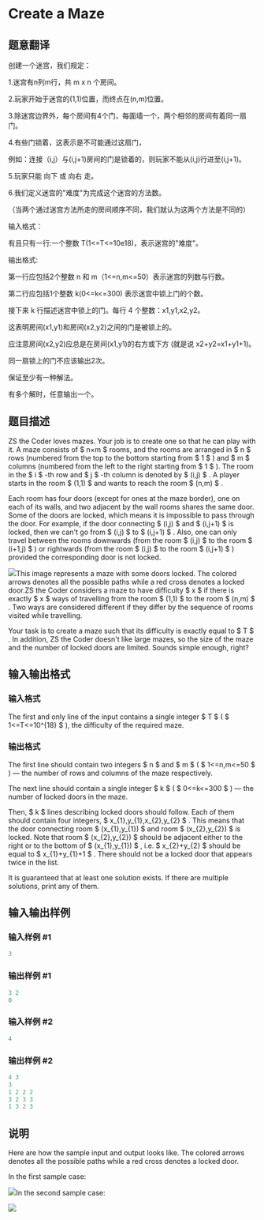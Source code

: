 # Create a Maze

## 题意翻译

创建一个迷宫，我们规定：

1.迷宫有n列m行，共 m x n 个房间。

2.玩家开始于迷宫的(1,1)位置，而终点在(n,m)位置。

3.除迷宫边界外，每个房间有4个门，每面墙一个，两个相邻的房间有着同一扇门。

4.有些门锁着，这表示是不可能通过这扇门，

例如：连接（i,j）与(i,j+1)房间的门是锁着的，则玩家不能从(i,j)行进至(i,j+1)。

5.玩家只能 向下 或 向右 走。

6.我们定义迷宫的"难度"为完成这个迷宫的方法数。

（当两个通过迷宫方法所走的房间顺序不同，我们就认为这两个方法是不同的）

输入格式：

有且只有一行:一个整数 T(1<=T<=10e18)，表示迷宫的"难度"。

输出格式:

第一行应包括2个整数 n 和 m（1<=n,m<=50）表示迷宫的列数与行数。

第二行应包括1个整数 k(0<=k<=300) 表示迷宫中锁上门的个数。

接下来 k 行描述迷宫中锁上的门。每行 4 个整数：x1,y1,x2,y2。

这表明房间(x1,y1)和房间(x2,y2)之间的门是被锁上的。

应注意房间(x2,y2)应总是在房间(x1,y1)的右方或下方 (就是说 x2+y2=x1+y1+1)。

同一扇锁上的门不应该输出2次。

保证至少有一种解法。

有多个解时，任意输出一个。

## 题目描述

ZS the Coder loves mazes. Your job is to create one so that he can play with it. A maze consists of $ n×m $ rooms, and the rooms are arranged in $ n $ rows (numbered from the top to the bottom starting from $ 1 $ ) and $ m $ columns (numbered from the left to the right starting from $ 1 $ ). The room in the $ i $ -th row and $ j $ -th column is denoted by $ (i,j) $ . A player starts in the room $ (1,1) $ and wants to reach the room $ (n,m) $ .

Each room has four doors (except for ones at the maze border), one on each of its walls, and two adjacent by the wall rooms shares the same door. Some of the doors are locked, which means it is impossible to pass through the door. For example, if the door connecting $ (i,j) $ and $ (i,j+1) $ is locked, then we can't go from $ (i,j) $ to $ (i,j+1) $ . Also, one can only travel between the rooms downwards (from the room $ (i,j) $ to the room $ (i+1,j) $ ) or rightwards (from the room $ (i,j) $ to the room $ (i,j+1) $ ) provided the corresponding door is not locked.

![](https://cdn.luogu.com.cn/upload/vjudge_pic/CF715D/132295180335adba38838ac9752fe541bf022c4a.png)This image represents a maze with some doors locked. The colored arrows denotes all the possible paths while a red cross denotes a locked door.ZS the Coder considers a maze to have difficulty $ x $ if there is exactly $ x $ ways of travelling from the room $ (1,1) $ to the room $ (n,m) $ . Two ways are considered different if they differ by the sequence of rooms visited while travelling.

Your task is to create a maze such that its difficulty is exactly equal to $ T $ . In addition, ZS the Coder doesn't like large mazes, so the size of the maze and the number of locked doors are limited. Sounds simple enough, right?

## 输入输出格式

### 输入格式

The first and only line of the input contains a single integer $ T $ ( $ 1<=T<=10^{18} $ ), the difficulty of the required maze.

### 输出格式

The first line should contain two integers $ n $ and $ m $ ( $ 1<=n,m<=50 $ ) — the number of rows and columns of the maze respectively.

The next line should contain a single integer $ k $ ( $ 0<=k<=300 $ ) — the number of locked doors in the maze.

Then, $ k $ lines describing locked doors should follow. Each of them should contain four integers, $ x_{1},y_{1},x_{2},y_{2} $ . This means that the door connecting room $ (x_{1},y_{1}) $ and room $ (x_{2},y_{2}) $ is locked. Note that room $ (x_{2},y_{2}) $ should be adjacent either to the right or to the bottom of $ (x_{1},y_{1}) $ , i.e. $ x_{2}+y_{2} $ should be equal to $ x_{1}+y_{1}+1 $ . There should not be a locked door that appears twice in the list.

It is guaranteed that at least one solution exists. If there are multiple solutions, print any of them.

## 输入输出样例

### 输入样例 #1

```cpp
3

```
### 输出样例 #1

```cpp
3 2
0

```
### 输入样例 #2

```cpp
4

```
### 输出样例 #2

```cpp
4 3
3
1 2 2 2
3 2 3 3
1 3 2 3
```


## 说明

Here are how the sample input and output looks like. The colored arrows denotes all the possible paths while a red cross denotes a locked door.

In the first sample case:

![](https://cdn.luogu.com.cn/upload/vjudge_pic/CF715D/8b41a034dcd6adc369d1a63458062fa89c88b1d8.png)In the second sample case:

![](https://cdn.luogu.com.cn/upload/vjudge_pic/CF715D/132295180335adba38838ac9752fe541bf022c4a.png)

